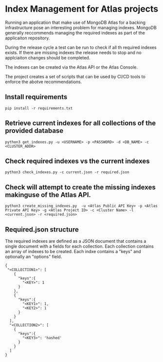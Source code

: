 # Index Management for Atlas projects

Running an application that make use of MongoDB Atlas for a backing infrastructure pose an interesting problem for managing indexes. MongoDB generally reccommends managing the required indexes as part of the applicaiton repository. 

During the release cycle a test can be run to check if all th required indexes exists. If there are missing indexes the release needs to stop and no applciaiton changes should be completed. 

The indexes can be created via the Atlas API or the Atlas Console.

The project creates a set of scripts that can be used by CI/CD tools to enforce the abotve recommendations. 

## Install requirements
```
pip install -r requirements.txt
```


## Retrieve current indexes for all collections of the provided database

```
python3 get_indexes.py -u <USERNAME> -p <PASSWORD> -d <DB_NAME> -c <CLUSTER_ADDR>
```

## Check required indexes vs the current indexes

```
python3 check_indexes.py -c current.json -r required.json
```

## Check will attempt to create the missing indexes makinguse of the Atlas API.

```
python3 create_missing_indexes.py  -u <Atlas Public API Key> -p <Atlas Private API Key> -g <Atlas Project ID> -c <Cluster Name> -l <current.json> -r <required.json>
```

## Required.json structure

The required indexes are defined as a JSON document that contains a single document with a fields for each collection. Each collection contains an array of indexes to be created. Each indxe contains a "keys" and optionally an "options" field.
```
{
 "<COLLECTION1>": [
    {
      "keys":{
        "<KEY>": 1
      }
    },
    {
      "keys":{
        "<KEY1>": 1,
    	"<KEY2>": 1
      }
    }
  ],
  "<COLLECTION2>": [
    {
      "keys":{
        "<KEY3>": 'hashed'
      }
    }
  ]
}
```